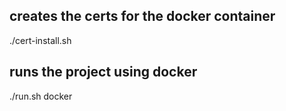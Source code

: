 ## creates the certs for the docker container
./cert-install.sh

## runs the project using docker
./run.sh docker
